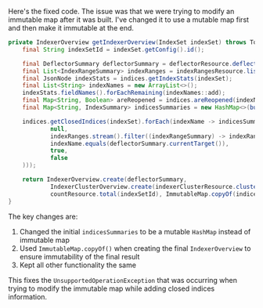 Here's the fixed code. The issue was that we were trying to modify an immutable map after it was built. I've changed it to use a mutable map first and then make it immutable at the end.

```java
private IndexerOverview getIndexerOverview(IndexSet indexSet) throws TooManyAliasesException {
    final String indexSetId = indexSet.getConfig().id();

    final DeflectorSummary deflectorSummary = deflectorResource.deflector(indexSetId);
    final List<IndexRangeSummary> indexRanges = indexRangesResource.list().ranges();
    final JsonNode indexStats = indices.getIndexStats(indexSet);
    final List<String> indexNames = new ArrayList<>();
    indexStats.fieldNames().forEachRemaining(indexNames::add);
    final Map<String, Boolean> areReopened = indices.areReopened(indexNames);
    final Map<String, IndexSummary> indicesSummaries = new HashMap<>(buildIndexSummaries(deflectorSummary, indexRanges, indexStats, areReopened));

    indices.getClosedIndices(indexSet).forEach(indexName -> indicesSummaries.put(indexName, IndexSummary.create(
            null,
            indexRanges.stream().filter((indexRangeSummary) -> indexRangeSummary.indexName().equals(indexName)).findFirst().orElse(null),
            indexName.equals(deflectorSummary.currentTarget()),
            true,
            false
    )));

    return IndexerOverview.create(deflectorSummary,
            IndexerClusterOverview.create(indexerClusterResource.clusterHealth(), indexerClusterResource.clusterName().name()),
            countResource.total(indexSetId), ImmutableMap.copyOf(indicesSummaries));
}
```

The key changes are:
1. Changed the initial `indicesSummaries` to be a mutable `HashMap` instead of immutable map
2. Used `ImmutableMap.copyOf()` when creating the final `IndexerOverview` to ensure immutability of the final result
3. Kept all other functionality the same

This fixes the `UnsupportedOperationException` that was occurring when trying to modify the immutable map while adding closed indices information.